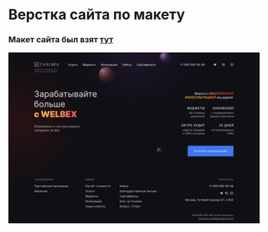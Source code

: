 # Верстка сайта по макету

### Макет сайта был взят [тут](https://www.figma.com/file/ja6QtJ9gv2JuxSDIAClL1O/Welbex?node-id=0-9&t=O2NDbWe3fEs3kke5-0)

![Макет](./src/img/Welbex.png)
